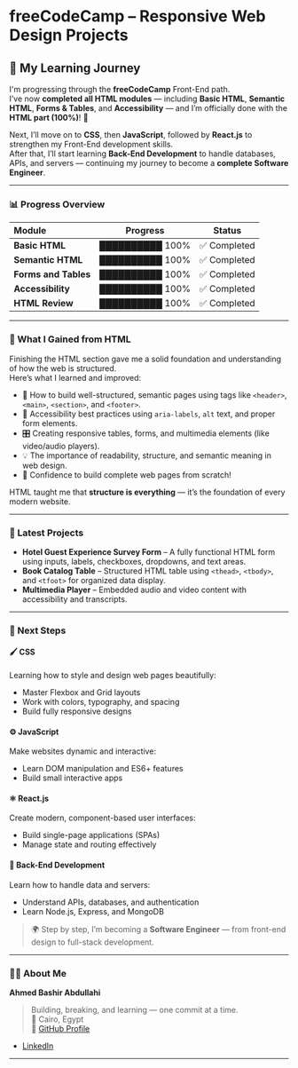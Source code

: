 # freeCodeCamp – Responsive Web Design Projects

## 🌱 My Learning Journey

I'm progressing through the **freeCodeCamp** Front-End path.  
I’ve now **completed all HTML modules** — including **Basic HTML**, **Semantic HTML**, **Forms & Tables**, and **Accessibility** — and I’m officially done with the **HTML part (100%)**! 🎉  

Next, I’ll move on to **CSS**, then **JavaScript**, followed by **React.js** to strengthen my Front-End development skills.  
After that, I’ll start learning **Back-End Development** to handle databases, APIs, and servers — continuing my journey to become a **complete Software Engineer**.

---

### 📊 Progress Overview

| Module | Progress | Status |
| :------ | :------: | :------: |
| **Basic HTML** | ██████████ 100% | ✅ Completed |
| **Semantic HTML** | ██████████ 100% | ✅ Completed |
| **Forms and Tables** | ██████████ 100% | ✅ Completed |
| **Accessibility** | ██████████ 100% | ✅ Completed |
| **HTML Review** | ██████████ 100% | ✅ Completed |

---

### 🧠 What I Gained from HTML

Finishing the HTML section gave me a solid foundation and understanding of how the web is structured.  
Here’s what I learned and improved:

- 🧩 How to build well-structured, semantic pages using tags like `<header>`, `<main>`, `<section>`, and `<footer>`.  
- 🦾 Accessibility best practices using `aria-labels`, `alt` text, and proper form elements.  
- 🎛 Creating responsive tables, forms, and multimedia elements (like video/audio players).  
- 💡 The importance of readability, structure, and semantic meaning in web design.  
- 🚀 Confidence to build complete web pages from scratch!

HTML taught me that **structure is everything** — it’s the foundation of every modern website.

---

### 🧱 Latest Projects
- **Hotel Guest Experience Survey Form** – A fully functional HTML form using inputs, labels, checkboxes, dropdowns, and text areas.  
- **Book Catalog Table** – Structured HTML table using `<thead>`, `<tbody>`, and `<tfoot>` for organized data display.  
- **Multimedia Player** – Embedded audio and video content with accessibility and transcripts.

---

### 🎯 Next Steps

#### 🖌 CSS
Learning how to style and design web pages beautifully:
- Master Flexbox and Grid layouts  
- Work with colors, typography, and spacing  
- Build fully responsive designs  

#### ⚙️ JavaScript
Make websites dynamic and interactive:
- Learn DOM manipulation and ES6+ features  
- Build small interactive apps  

#### ⚛️ React.js
Create modern, component-based user interfaces:
- Build single-page applications (SPAs)  
- Manage state and routing effectively  

#### 🧱 Back-End Development
Learn how to handle data and servers:
- Understand APIs, databases, and authentication  
- Learn Node.js, Express, and MongoDB  

> 🌍 Step by step, I’m becoming a **Software Engineer** — from front-end design to full-stack development.

---

### 👨‍💻 About Me
**Ahmed Bashir Abdullahi**  
> Building, breaking, and learning — one commit at a time.  
📍 Cairo, Egypt  
💬 [GitHub Profile](https://github.com/AhmedBash123)
 - [LinkedIn](https://www.linkedin.com/in/ahmed-bashir-053237354/) 
---






